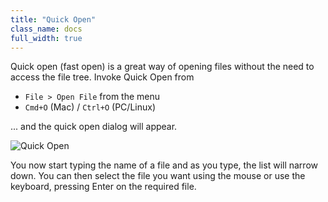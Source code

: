 ```yaml
---
title: "Quick Open"
class_name: docs
full_width: true
---
```


Quick open (fast open) is a great way of opening files without the need to access the file tree. Invoke Quick Open from

- `File > Open File` from the menu
- `Cmd+O` (Mac) / `Ctrl+O` (PC/Linux)

... and the quick open dialog will appear.

<img alt="Quick Open" src="/img/docs/quick-open.png" class="simple"/>

You now start typing the name of a file and as you type, the list will narrow down. You can then select the file you want using the mouse or use the keyboard, pressing Enter on the required file.
